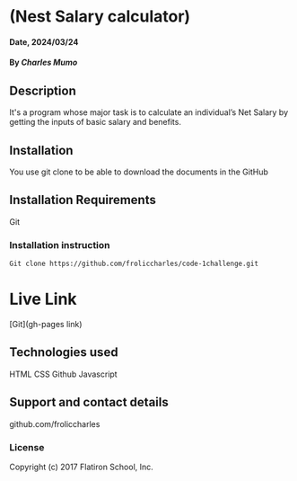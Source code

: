 
# (Nest Salary calculator)

#### Date, 2024/03/24

#### By *Charles Mumo*

## Description
It's a program whose major task is to calculate an individual’s Net Salary by getting the inputs of basic salary and benefits.

## Installation
You use git clone to be able to download the documents in the GitHub

## Installation Requirements
Git

### Installation instruction
```
Git clone https://github.com/froliccharles/code-1challenge.git

```

# Live Link
[Git](gh-pages link)

## Technologies used
HTML
CSS
Github
Javascript

## Support and contact details
github.com/froliccharles

### License
Copyright (c) 2017 Flatiron School, Inc.
